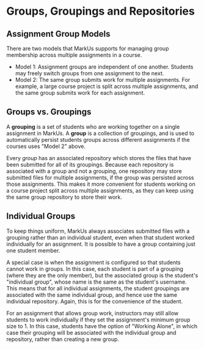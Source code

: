# Groups, Groupings and Repositories

## Assignment Group Models

There are two models that MarkUs supports for managing group membership across multiple assignments in a course.

- Model 1: Assignment groups are independent of one another. Students may freely switch groups from one assignment to the next.
- Model 2: The same group submits work for multiple assignments. For example, a large course project is split across multiple assignments, and the same group submits work for each assignment.

## Groups vs. Groupings

A **grouping** is a set of students who are working together on a single assignment in MarkUs.
A **group** is a collection of groupings, and is used to automatically persist students groups across different assignments if the courses uses "Model 2" above.

Every *group* has an associated repository which stores the files that have been submitted for all of its groupings. Because each repository is associated with a group and not a grouping, one repository may store submitted files for multiple assignments, if the group was persisted across those assignments. This makes it more convenient for students working on a course project split across multiple assignments, as they can keep using the same group repository to store their work.

## Individual Groups

To keep things uniform, MarkUs always associates submitted files with a grouping rather than an individual student, even when that student worked individually for an assignment. It is possible to have a group containing just one student member.

A special case is when the assignment is configured so that students cannot work in groups. In this case, each student is part of a grouping (where they are the only member), but the associated group is the student's "individual group", whose name is the same as the student's username. This means that for all individual assignments, the student groupings are associated with the same individual group, and hence use the same individual repository. Again, this is for the convenience of the student.

For an assignment that allows group work, instructors may still allow students to work individually if they set the assignment's minimum group size to 1. In this case, students have the option of "Working Alone", in which case their grouping will be associated with the individual group and repository, rather than creating a new group.
